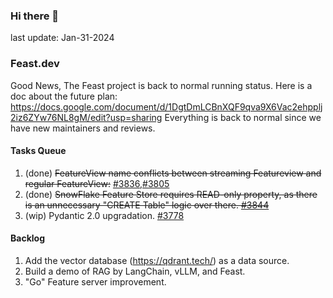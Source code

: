 <!--
**shuchu/shuchu** is a ✨ _special_ ✨ repository because its `README.md` (this file) appears on your GitHub profile.

Here are some ideas to get you started:

- 🔭 I’m currently working on ...
- 🌱 I’m currently learning ...
- 👯 I’m looking to collaborate on ...
- 🤔 I’m looking for help with ...
- 💬 Ask me about ...
- 📫 How to reach me: ...
- 😄 Pronouns: ...
- ⚡ Fun fact: ...
-->

### Hi there 👋
last update: Jan-31-2024

### Feast.dev 
Good News, The Feast project is back to normal running status. Here is a doc about the future plan: https://docs.google.com/document/d/1DgtDmLCBnXQF9qva9X6Vac2ehpplj2iz6ZYw76NL8gM/edit?usp=sharing
Everything is back to normal since we have new maintainers and reviews. 

#### Tasks Queue 
1. (done) ~~FeatureView name conflicts between streaming Featureview and regular FeatureView:~~ [#3836](https://github.com/feast-dev/feast/issues/3836),[#3805](https://github.com/feast-dev/feast/issues/3805)
2. (done) ~~SnowFlake Feature Store requires READ-only property, as there is an unnecessary "CREATE Table" logic over there. [#3844](https://github.com/feast-dev/feast/issues/3844)~~
3. (wip) Pydantic 2.0 upgradation. [#3778](https://github.com/feast-dev/feast/issues/3778)


#### Backlog
1. Add the vector database (https://qdrant.tech/) as a data source.
2. Build a demo of RAG by LangChain, vLLM, and Feast.
3. "Go" Feature server improvement.


<!--
#### Misc:
1. MIT 6.824 course project
2. C++ server-side programming practice.
3. LangChain (RAG only)
-->


